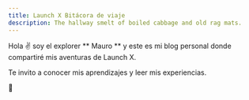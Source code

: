 ```yaml
---
title: Launch X Bitácora de viaje
description: The hallway smelt of boiled cabbage and old rag mats.
---
```


Hola ✌️  soy el explorer ** Mauro ** y este es mi blog personal donde compartiré mis aventuras de Launch X.

Te invito a conocer mis aprendizajes y leer mis experiencias.

🚀
